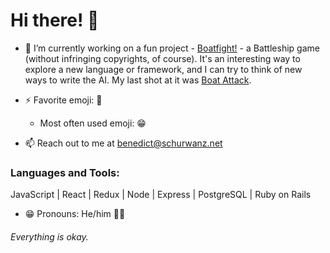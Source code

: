 # Hi there! 👋

- 🔭 I’m currently working on a fun project - [Boatfight!](https://github.com/benedictSchurwanz/boatfight) - a Battleship game (without infringing copyrights, of course). It's an interesting way to explore a new language or framework, and I can try to think of new ways to write the AI. My last shot at it was [Boat Attack](https://github.com/benedictSchurwanz/boatattack). 

- ⚡ Favorite emoji: 🤔  
  - Most often used emoji: 😁

- 📫 Reach out to me at [benedict@schurwanz.net](mailto:benedict@schurwanz.net)


### Languages and Tools:
JavaScript | React | Redux | Node | Express | PostgreSQL | Ruby on Rails

- 😁 Pronouns: He/him 🏳️‍🌈

###### Everything is okay.
